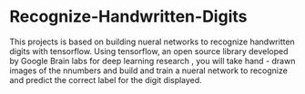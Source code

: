 # Recognize-Handwritten-Digits
This projects is based on building nueral networks to recognize handwritten digits with tensorflow. Using tensorflow, an open source library developed by Google Brain labs for deep learning research , you will take hand - drawn images of the nnumbers and build and train a nueral network to recognize and predict the correct label for the digit displayed.
